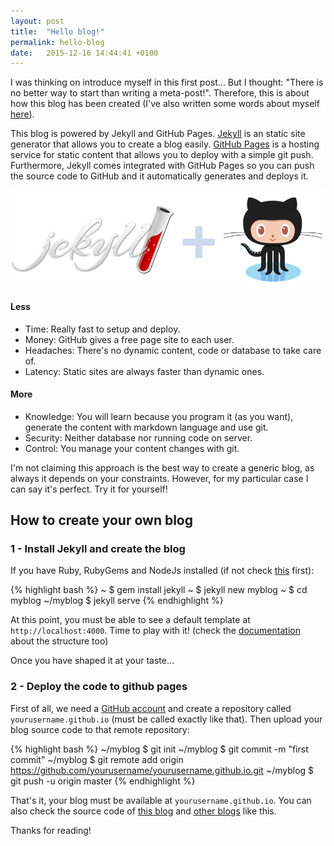 ```yaml
---
layout: post
title:  "Hello blog!"
permalink: hello-blog
date:   2015-12-16 14:44:41 +0100
---
```


I was thinking on introduce myself in this first post... But I thought: "There is no better way to start than writing a meta-post!". Therefore, this is about how this blog has been created (I've also written some words about myself [here]({{site.url}}/about)).

This blog is powered by Jekyll and GitHub Pages. [Jekyll](http://jekyllrb.com) is an static site generator that allows you to create a blog easily. [GitHub Pages](https://pages.github.com) is a hosting service for static content that allows you to deploy with a simple git push. Furthermore, Jekyll comes integrated with GitHub Pages so you can push the source code to GitHub and it automatically generates and deploys it.

![Jekyll + GitHub Pages](/assets/images/jekyll_github.png)

#### Less

* Time: Really fast to setup and deploy.
* Money: GitHub gives a free page site to each user.
* Headaches: There's no dynamic content, code or database to take care of.
* Latency: Static sites are always faster than dynamic ones.

#### More

* Knowledge: You will learn because you program it (as you want), generate the content with markdown language and use git.
* Security: Neither database nor running code on server.
* Control: You manage your content changes with git.

I'm not claiming this approach is the best way to create a generic blog, as always it depends on your constraints. However, for my particular case I can say it's perfect. Try it for yourself!

## How to create your own blog

### 1 - Install Jekyll and create the blog
If you have Ruby, RubyGems and NodeJs installed (if not check [this](http://jekyllrb.com/docs/installation/) first):

{% highlight bash %}
~ $ gem install jekyll
~ $ jekyll new myblog
~ $ cd myblog
~/myblog $ jekyll serve
{% endhighlight %}

At this point, you must be able to see a default template at `http://localhost:4000`. Time to play with it! (check the [documentation](http://jekyllrb.com/docs/structure/) about the structure too)

Once you have shaped it at your taste...

### 2 - Deploy the code to github pages

First of all, we need a [GitHub account](https://github.com/) and create a repository called `yourusername.github.io` (must be called exactly like that). Then upload your blog source code to that remote repository:

{% highlight bash %}
~/myblog $ git init
~/myblog $ git commit -m "first commit"
~/myblog $ git remote add origin https://github.com/yourusername/yourusername.github.io.git
~/myblog $ git push -u origin master
{% endhighlight %}

That's it, your blog must be available at `yourusername.github.io`.
You can also check the source code of [this  blog](https://github.com/jordifierro/jordifierro.github.io) and [other blogs](https://github.com/jekyll/jekyll/wiki/Sites) like this.

Thanks for reading!

